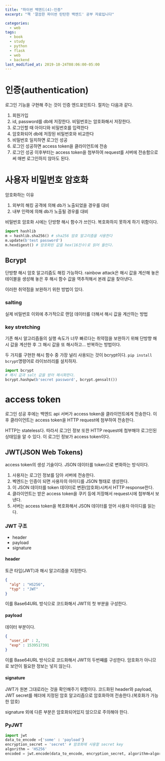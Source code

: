 ```yaml
---
title: "파이썬 백엔드(4)-인증"
excerpt: "책 '깔끔한 파이썬 탄탄한 백엔드' 공부 자료입니다"

categories:
  - web
tags:
  - book
  - study
  - python
  - flask
  - web
  - backend
last_modified_at: 2019-10-24T08:06:00-05:00
---
```

# 인증(authentication)

로그인 기능을 구현해 주는 것이 인증 엔드포인트다. 절차는 다음과 같다.
1. 회원가입
2. id, password를 db에 저장한다. 비밀번호는 암호화해서 저장한다.
3. 로그인할 때 아이디와 비밀번호를 입력한다
4. 암호화되어 db에 저장된 비밀번호와 비교한다
5. 비밀번호 일치하면 로그인 성공
6. 로그인 성공하면 access token을 클라이언트에 전송
7. 로그인 성공 이후부터는 access token을 첨부하여 request를 서버에 전송함으로써 매번 로그인하지 않아도 된다.

# 사용자 비밀번호 암호화

암호화하는 이유
1. 외부의 해킹 공격에 의해 db가 노출되었을 경우를 대비
2. 내부 인력에 의해 db가 노출될 경우를 대비

비밀번호 암호화 시에는 단방향 해시 함수가 쓰인다. 복호화하지 못하게 하기 위함이다.
```python
import hashlib
m = hashlib.sha256() # sha256 암호 알고리즘을 사용한다
m.update(b'test password')
m.hexdigest() # 암호화된 값을 hex(16진수)로 읽어 들인다.
```
## Bcrypt

단방향 해시 암호 알고리즘도 해킹 가능하다. rainbow attack은 해시 값을 계산해 놓은 테이블을 생성해 놓은 후 해시 함수 값을 역추적해서 본래 값을 찾아낸다.

이러한 취약점을 보완하기 위한 방법이 있다.

### salting

실제 비밀번호 이외에 추가적으로 랜덤 데이터를 더해서 해시 값을 계산하는 방법

### key stretching

기존 해시 알고리즘들의 실행 속도가 너무 빠르다는 취약점을 보완하기 위해 단방향 해시 값을 계산한 후 그 해시 값을 또 해시하고... 반복하는 방법이다.

두 가지를 구현한 해시 함수 중 가장 널리 사용되는 것이 bcrypt이다. `pip install bcrypt`명령어로 라이브러리를 설치하자.
```python
import bcrypt
# 해시 값과 salt 값을 받아 해시화한다.
bcrypt.hashpw(b'secret password', bcrypt.gensalt())
```

# access token

로그인 성공 후에는 백엔드 api 서버가 access token을 클라이언트에게 전송한다. 이후 클라이언트는 access token을 HTTP request에 첨부하여 전송한다.

HTTP는 stateless다. 따라서 로그인 정보 또한 HTTP request에 첨부해야 로그인된 상태임을 알 수 있다. 이 로그인 정보가 access token이다.

## JWT(JSON Web Tokens)

access token의 생성 기술이다. JSON 데이터를 token으로 변화하는 방식이다.

1. 사용자는 로그인 정보를 담아 서버에 전송한다.
2. 벡엔드는 인증이 되면 사용자의 아이디를 JSON 형태로 생성한다.
3. 이 JSON 데이터를 token 데이터로 변환(암호화)시켜서 HTTP response한다.
4. 클라이언트는 받은 access token을 쿠키 등에 저장해서 request시에 첨부해서 보낸다.
5. 서버는 access token을 복호화해서 JSON 데이터를 얻어 사용자 아이디를 읽는다.

### JWT 구조

- header
- payload
- signature

#### header

토큰 타입(JWT)과 해시 알고리즘을 지정한다.
```json
{
  "alg" : "HS256",
  "typ" : "JWT"
}
```
이를 Base64URL 방식으로 코드화해서 JWT의 첫 부분을 구성한다.

#### payload

데이터 부분이다. 
```json
{
  "user_id" : 2,
  "exp" : 1539517391
}
```
이를 Base64URL 방식으로 코드화해서 JWT의 두번쨰를 구성한다. 암호화가 아니므로 보안이 필요한 정보는 넣지 않는다.

#### signature

JWT가 원본 그대로라는 것을 확인해주기 위함이다. 코드화된 header와 payload, JWT secret를 헤더에 지정된 암호 알고리즘으로 암호화하여 전송한다.(복호화가 가능한 암호)

signature 외에 다른 부분은 암호화되어있지 않으므로 주의해야 한다.

### PyJWT
```python
import jwt
data_to_encode ={'some' : 'payload'}
encryption_secret = 'secret' # 암호화에 사용할 secret key
algorithm = 'HS256'
encoded = jwt.encode(data_to_encode, encryption_secret, algorithm=algorithm)
```